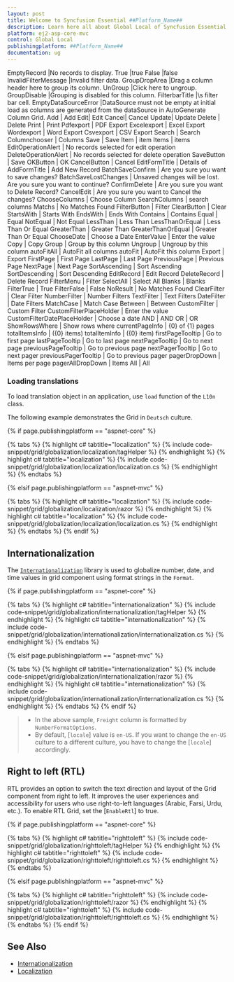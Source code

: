 ```yaml
---
layout: post
title: Welcome to Syncfusion Essential ##Platform_Name##
description: Learn here all about Global Local of Syncfusion Essential ##Platform_Name## widgets based on HTML5 and jQuery.
platform: ej2-asp-core-mvc
control: Global Local
publishingplatform: ##Platform_Name##
documentation: ug
---
```


EmptyRecord |No records to display.
True |true
False |false
InvalidFilterMessage |Invalid filter data.
GroupDropArea |Drag a column header here to group its column.
UnGroup |Click here to ungroup.
GroupDisable |Grouping is disabled for this column.
FilterbarTitle |\s filter bar cell.
EmptyDataSourceError |DataSource must not be empty at initial load as columns are generated from the dataSource in AutoGenerate Column Grid.
Add | Add
Edit| Edit
Cancel| Cancel
Update| Update
Delete | Delete
Print | Print
Pdfexport | PDF Export
Excelexport | Excel Export
Wordexport | Word Export
Csvexport | CSV Export
Search | Search
Columnchooser | Columns
Save | Save
Item | item
Items | items
EditOperationAlert | No records selected for edit operation
DeleteOperationAlert | No records selected for delete operation
SaveButton | Save
OKButton | OK
CancelButton | Cancel
EditFormTitle | Details of
AddFormTitle | Add New Record
BatchSaveConfirm | Are you sure you want to save changes?
BatchSaveLostChanges | Unsaved changes will be lost. Are you sure you want to continue?
ConfirmDelete | Are you sure you want to Delete Record?
CancelEdit | Are you sure you want to Cancel the changes?
ChooseColumns | Choose Column
SearchColumns | search columns
Matchs | No Matches Found
FilterButton | Filter
ClearButton | Clear
StartsWith | Starts With
EndsWith | Ends With
Contains | Contains
Equal | Equal
NotEqual | Not Equal
LessThan | Less Than
LessThanOrEqual | Less Than Or Equal
GreaterThan | Greater Than
GreaterThanOrEqual | Greater Than Or Equal
ChooseDate | Choose a Date
EnterValue | Enter the value
Copy | Copy
Group | Group by this column
Ungroup | Ungroup by this column
autoFitAll | AutoFit all columns
autoFit | AutoFit this column
Export | Export
FirstPage | First Page
LastPage | Last Page
PreviousPage | Previous Page
NextPage | Next Page
SortAscending | Sort Ascending
SortDescending | Sort Descending
EditRecord | Edit Record
DeleteRecord | Delete Record
FilterMenu | Filter
SelectAll | Select All
Blanks | Blanks
FilterTrue | True
FilterFalse | False
NoResult | No Matches Found
ClearFilter | Clear Filter
NumberFilter | Number Filters
TextFilter | Text Filters
DateFilter | Date Filters
MatchCase | Match Case
Between | Between
CustomFilter | Custom Filter
CustomFilterPlaceHolder | Enter the value
CustomFilterDatePlaceHolder | Choose a date
AND | AND
OR | OR
ShowRowsWhere | Show rows where
currentPageInfo | {0} of {1} pages
totalItemsInfo | ({0} items)
totalItemInfo | ({0} item)
firstPageTooltip | Go to first page
lastPageTooltip | Go to last page
nextPageTooltip | Go to next page
previousPageTooltip | Go to previous page
nextPagerTooltip | Go to next pager
previousPagerTooltip | Go to previous pager
pagerDropDown | Items per page
pagerAllDropDown | Items
All | All

### Loading translations

To load translation object in an application, use `load` function of the `L10n` class.

The following example demonstrates the Grid in `Deutsch` culture.

{% if page.publishingplatform == "aspnet-core" %}

{% tabs %}
{% highlight c# tabtitle="localization" %}
{% include code-snippet/grid/globalization/localization/tagHelper %}
{% endhighlight %}
{% highlight c# tabtitle="localization" %}
{% include code-snippet/grid/globalization/localization/localization.cs %}
{% endhighlight %}
{% endtabs %}

{% elsif page.publishingplatform == "aspnet-mvc" %}

{% tabs %}
{% highlight c# tabtitle="localization" %}
{% include code-snippet/grid/globalization/localization/razor %}
{% endhighlight %}
{% highlight c# tabtitle="localization" %}
{% include code-snippet/grid/globalization/localization/localization.cs %}
{% endhighlight %}
{% endtabs %}
{% endif %}



## Internationalization

The [`Internationalization`](../../common/intl.html) library is used to globalize number, date, and time values in grid component using format strings in the `Format`.

{% if page.publishingplatform == "aspnet-core" %}

{% tabs %}
{% highlight c# tabtitle="internationalization" %}
{% include code-snippet/grid/globalization/internationalization/tagHelper %}
{% endhighlight %}
{% highlight c# tabtitle="internationalization" %}
{% include code-snippet/grid/globalization/internationalization/internationalization.cs %}
{% endhighlight %}
{% endtabs %}

{% elsif page.publishingplatform == "aspnet-mvc" %}

{% tabs %}
{% highlight c# tabtitle="internationalization" %}
{% include code-snippet/grid/globalization/internationalization/razor %}
{% endhighlight %}
{% highlight c# tabtitle="internationalization" %}
{% include code-snippet/grid/globalization/internationalization/internationalization.cs %}
{% endhighlight %}
{% endtabs %}
{% endif %}



> * In the above sample, `Freight` column is formatted by `NumberFormatOptions`.
> * By default, [`locale`] value is `en-US`. If you want to change the `en-US` culture to a different culture, you have to change  the [`locale`] accordingly.

## Right to left (RTL)

RTL provides an option to switch the text direction and layout of the Grid component from right to left. It improves the user experiences and accessibility for users who use right-to-left languages (Arabic, Farsi, Urdu, etc.). To enable RTL Grid, set the [`EnableRtl`] to true.

{% if page.publishingplatform == "aspnet-core" %}

{% tabs %}
{% highlight c# tabtitle="righttoleft" %}
{% include code-snippet/grid/globalization/righttoleft/tagHelper %}
{% endhighlight %}
{% highlight c# tabtitle="righttoleft" %}
{% include code-snippet/grid/globalization/righttoleft/righttoleft.cs %}
{% endhighlight %}
{% endtabs %}

{% elsif page.publishingplatform == "aspnet-mvc" %}

{% tabs %}
{% highlight c# tabtitle="righttoleft" %}
{% include code-snippet/grid/globalization/righttoleft/razor %}
{% endhighlight %}
{% highlight c# tabtitle="righttoleft" %}
{% include code-snippet/grid/globalization/righttoleft/righttoleft.cs %}
{% endhighlight %}
{% endtabs %}
{% endif %}



## See Also

* [Internationalization](../../common/intl.html)
* [Localization](../../common/localization.html)
